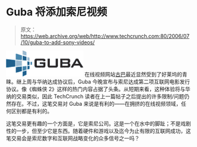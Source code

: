 # Guba 将添加索尼视频

> 原文：<https://web.archive.org/web/http://www.techcrunch.com:80/2006/07/10/guba-to-add-sony-videos/>

[![](img/7ae2bc4d5821994df44736b43390b680.png)](https://web.archive.org/web/20170414044811/http://www.guba.com/) 在线视频网站[古巴](https://web.archive.org/web/20170414044811/http://guba.com/)最近显然受到了好莱坞的青睐。继上周与华纳达成协议后，Guba 今晚宣布与索尼达成第二项互联网电影发行协议。像《蜘蛛侠 2》这样的热门内容占据了头条。从短期来看，这种体验将与华纳的交易类似，因此 TechCrunch 读者在上一篇帖子之后提出的许多限制/问题仍然存在。不过，这笔交易对 Guba 来说是有利的——在拥挤的在线视频领域，任何区别都是有利的。

这笔交易更有趣的一个方面是，它是索尼公司。这是一个在水中的脚趾；不是戏剧性的一步，但至少它是东西。随着硬件和游戏以及迄今为止有限的互联网成功，这笔交易会是索尼数字和互联网战略变化的众多信号之一吗？